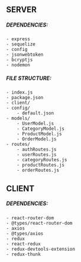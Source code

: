 ## SERVER
##### DEPENDENCIES:
```
- express
- sequelize
- config
- jsonwebtoken
- bcryptjs
- nodemon
```
##### FILE STRUCTURE:
```
- index.js
- package.json
- client/
- config/
    - default.json
- models/
    - UserModel.js
    - CategoryModel.js
    - ProductModel.js
    - OrderModel.js
- routes/
    - authRoutes.js
    - userRoutes.js
    - categoryRoutes.js
    - productRoutes.js
    - orderRoutes.js
```

## CLIENT
##### DEPENDENCIES:
```
- react-router-dom
- @types/react-router-dom
- axios
- @types/axios
- redux
- react-redux
- redux-devtools-extension
- redux-thunk
```